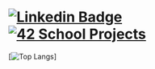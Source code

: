 # [![Linkedin Badge](https://img.shields.io/badge/-LinkedIn-blue?style=flat-square&logo=Linkedin&logoColor=white&link=https://www.linkedin.com/in/arthur-bied-charreton/)](https://www.linkedin.com/in/arthur-bied-charreton/) [![42 School Projects](https://img.shields.io/badge/42%20School%20Projects-000?style=flat-square&logo=42&logoColor=fff)](https://github.com/abied-ch)
[![Top Langs](https://github-readme-stats.vercel.app/api/top-langs/?username=winstonallo&layout=pie)]
